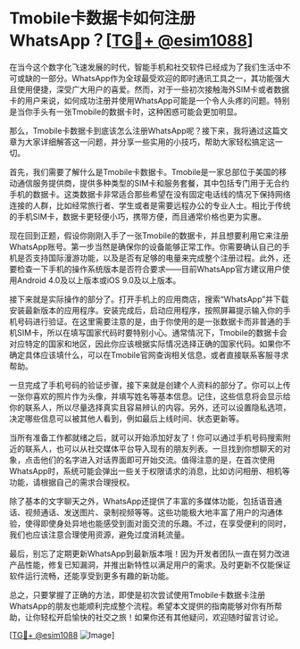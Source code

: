# Tmobile卡数据卡如何注册WhatsApp？[[TG💪+ @esim1088](https://t.me/s/esim1088)]

在当今这个数字化飞速发展的时代，智能手机和社交软件已经成为了我们生活中不可或缺的一部分。WhatsApp作为全球最受欢迎的即时通讯工具之一，其功能强大且使用便捷，深受广大用户的喜爱。然而，对于一些初次接触海外SIM卡或者数据卡的用户来说，如何成功注册并使用WhatsApp可能是一个令人头疼的问题。特别是当你手头有一张Tmobile的数据卡时，这种困惑可能会更加明显。

那么，Tmobile卡数据卡到底该怎么注册WhatsApp呢？接下来，我将通过这篇文章为大家详细解答这一问题，并分享一些实用的小技巧，帮助大家轻松搞定这一切。

首先，我们需要了解什么是Tmobile卡数据卡。Tmobile是一家总部位于美国的移动通信服务提供商，提供多种类型的SIM卡和服务套餐，其中包括专门用于无合约手机的数据卡。这类数据卡非常适合那些希望在没有固定电话线的情况下保持网络连接的人群，比如经常旅行者、学生或者是需要远程办公的专业人士。相比于传统的手机SIM卡，数据卡更轻便小巧，携带方便，而且通常价格也更为实惠。

现在回到正题，假设你刚刚入手了一张Tmobile的数据卡，并且想要利用它来注册WhatsApp账号。第一步当然是确保你的设备能够正常工作。你需要确认自己的手机是否支持国际漫游功能，以及是否有足够的电量来完成整个注册过程。此外，还要检查一下手机的操作系统版本是否符合要求——目前WhatsApp官方建议用户使用Android 4.0及以上版本或iOS 9.0及以上版本。

接下来就是实际操作的部分了。打开手机上的应用商店，搜索“WhatsApp”并下载安装最新版本的应用程序。安装完成后，启动应用程序，按照屏幕提示输入你的手机号码进行验证。在这里需要注意的是，由于你使用的是一张数据卡而非普通的手机SIM卡，所以在填写国家代码时要特别小心。通常情况下，Tmobile的数据卡会对应特定的国家和地区，因此你应该根据实际情况选择正确的国家代码。如果你不确定具体应该填什么，可以在Tmobile官网查询相关信息，或者直接联系客服寻求帮助。

一旦完成了手机号码的验证步骤，接下来就是创建个人资料的部分了。你可以上传一张你喜欢的照片作为头像，并填写姓名等基本信息。记住，这些信息将会显示给你的联系人，所以尽量选择真实且容易辨认的内容。另外，还可以设置隐私选项，决定哪些信息可以被其他人看到，例如最后上线时间、状态更新等。

当所有准备工作都就绪之后，就可以开始添加好友了！你可以通过手机号码搜索附近的联系人，也可以从社交媒体平台导入现有的朋友列表。一旦找到你想聊天的对象，点击他们的名字进入对话界面即可开始交流。值得注意的是，在首次使用WhatsApp时，系统可能会弹出一些关于权限请求的消息，比如访问相册、相机等功能，请根据自己的需求合理授权。

除了基本的文字聊天之外，WhatsApp还提供了丰富的多媒体功能，包括语音通话、视频通话、发送图片、录制视频等等。这些功能极大地丰富了用户的沟通体验，使得即使身处异地也能感受到面对面交流的乐趣。不过，在享受便利的同时，我们也应该注意合理使用资源，避免过度消耗流量。

最后，别忘了定期更新WhatsApp到最新版本哦！因为开发者团队一直在努力改进产品性能，修复已知漏洞，并推出新特性以满足用户的需求。及时更新不仅能保证软件运行流畅，还能享受到更多有趣的新功能。

总之，只要掌握了正确的方法，即使是初次尝试使用Tmobile卡数据卡注册WhatsApp的朋友也能顺利完成整个流程。希望本文提供的指南能够对你有所帮助，让你轻松开启愉快的社交之旅！如果你还有其他疑问，欢迎随时留言讨论。

[[TG💪+ @esim1088](https://t.me/s/esim1088) ![Image](https://i.postimg.cc/4NQfJmqS/Snipaste-2025-05-13-00-14-12.png)]